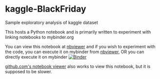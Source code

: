 # kaggle-BlackFriday
Sample exploratory analysis of kaggle dataset

This hosts a Python notebook and is primarily written to experiment with linking notebooks to mybinder.org

You can view this notebook at [nbviewer](https://nbviewer.jupyter.org/github/anandvl/kaggle-BlackFriday/blob/master/Exploratory_analysis.ipynb) and if you wish to experiment with the code, you can execute it on mybinder from [nbviewer](https://nbviewer.jupyter.org/github/anandvl/kaggle-BlackFriday/blob/master/Exploratory_analysis.ipynb), OR you can directly execute it on mybinder [![Binder](https://mybinder.org/badge_logo.svg)](https://mybinder.org/v2/gh/anandvl/kaggle-BlackFriday/master?filepath=Exploratory_analysis.ipynb)

[github.com's notebook viewer](https://github.com/anandvl/kaggle-BlackFriday/blob/master/Exploratory_analysis.ipynb) also works to view this notebook, but it is supposed to be slower.
